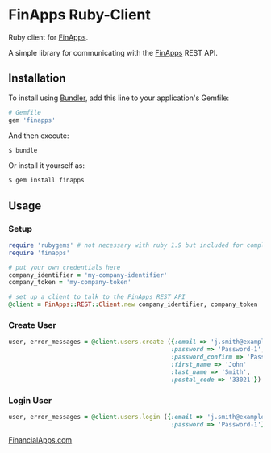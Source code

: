 FinApps Ruby-Client
===================

Ruby client for [FinApps][financialapps].

A simple library for communicating with the [FinApps][financialapps] REST API.

## Installation


To install using [Bundler][bundler], add this line to your application's Gemfile:

```ruby
# Gemfile
gem 'finapps'
```

And then execute:

```bash
$ bundle
```

Or install it yourself as:

```bash
$ gem install finapps
```



## Usage

### Setup

``` ruby
require 'rubygems' # not necessary with ruby 1.9 but included for completeness
require 'finapps'

# put your own credentials here
company_identifier = 'my-company-identifier'
company_token = 'my-company-token'

# set up a client to talk to the FinApps REST API
@client = FinApps::REST::Client.new company_identifier, company_token
```

### Create User

``` ruby
user, error_messages = @client.users.create ({:email => 'j.smith@example.com',
                                             :password => 'Password-1',
                                             :password_confirm => 'Password-1',
                                             :first_name => 'John'
                                             :last_name => 'Smith',
                                             :postal_code => '33021'})
```

### Login User

``` ruby
user, error_messages = @client.users.login ({:email => 'j.smith@example.com',
                                             :password => 'Password-1'})
```


[FinancialApps.com][financialapps]

[builder]: http://builder.rubyforge.org/
[bundler]: http://bundler.io
[rubygems]: http://rubygems.org
[financialapps]: https://financialapps.com